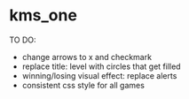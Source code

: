 # kms_one

TO DO:
- change arrows to x and checkmark
- replace title: level with circles that get filled
- winning/losing visual effect: replace alerts
- consistent css style for all games